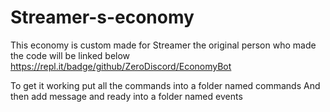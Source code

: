 # Streamer-s-economy
This economy is custom made for Streamer the original person who made the code will be linked below https://repl.it/badge/github/ZeroDiscord/EconomyBot

To get it working put all the commands into a folder named commands
And then add message and ready into a folder named events
